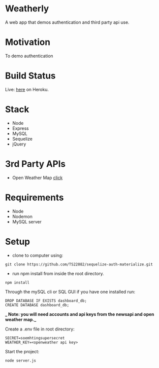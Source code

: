 # Weatherly

A web app that demos authentication and third party api use.

# Motivation

To demo authentication

# Build Status

Live: [here](https://sequelize-weather-auth.herokuapp.com/) on Heroku.

# Stack

- Node
- Express
- MySQL
- Sequelize
- jQuery

# 3rd Party APIs

- Open Weather Map [click](https://openweathermap.org/api)

# Requirements

- Node
- Nodemon
- MySQL server

# Setup

- clone to computer using:

```
git clone https://github.com/TS22082/sequelize-auth-materialize.git
```

- run npm install from inside the root directory.

```
npm install
```

Through the mySQL cli or SQL GUI if you have one installed run:

```
DROP DATABASE IF EXISTS dashboard_db;
CREATE DATABASE dashboard_db;
```

**_ Note: you will need accounts and api keys from the newsapi and open weather map._**

Create a .env file in root directory:

```
SECRET=soemhtingsupersecret
WEATHER_KEY=<openweather api key>
```

Start the project:

```
node server.js
```
